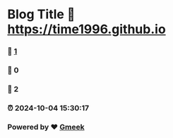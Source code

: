 # Blog Title :link: https://time1996.github.io 
### :page_facing_up: [1](https://time1996.github.io/tag.html) 
### :speech_balloon: 0 
### :hibiscus: 2 
### :alarm_clock: 2024-10-04 15:30:17 
### Powered by :heart: [Gmeek](https://github.com/Meekdai/Gmeek)
